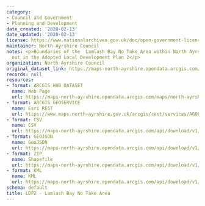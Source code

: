 ```yaml
---
category:
- Council and Government
- Planning and Development
date_created: '2020-02-13'
date_updated: '2020-02-13'
license: https://www.nationalarchives.gov.uk/doc/open-government-licence/version/3/
maintainer: North Ayrshire Council
notes: <p>Boundaries of the  Lamlash Bay No Take Area within North Ayrshire as set
  out in the Adopted Local Development Plan 2</p>
organization: North Ayrshire Council
original_dataset_link: https://maps-north-ayrshire.opendata.arcgis.com/maps/north-ayrshire::ldp2-lamlash-bay-no-take-area
records: null
resources:
- format: ARCGIS HUB DATASET
  name: Web Page
  url: https://maps-north-ayrshire.opendata.arcgis.com/maps/north-ayrshire::ldp2-lamlash-bay-no-take-area
- format: ARCGIS GEOSERVICE
  name: Esri REST
  url: https://www.maps.north-ayrshire.gov.uk/arcgis/rest/services/AGOL/Open_Data_Portal4/MapServer/63
- format: CSV
  name: CSV
  url: https://maps-north-ayrshire.opendata.arcgis.com/api/download/v1/items/06a7449a8cb241729588cdd4c8e7a7cc/csv?layers=63
- format: GEOJSON
  name: GeoJSON
  url: https://maps-north-ayrshire.opendata.arcgis.com/api/download/v1/items/06a7449a8cb241729588cdd4c8e7a7cc/geojson?layers=63
- format: ZIP
  name: Shapefile
  url: https://maps-north-ayrshire.opendata.arcgis.com/api/download/v1/items/06a7449a8cb241729588cdd4c8e7a7cc/shapefile?layers=63
- format: KML
  name: KML
  url: https://maps-north-ayrshire.opendata.arcgis.com/api/download/v1/items/06a7449a8cb241729588cdd4c8e7a7cc/kml?layers=63
schema: default
title: LDP2 - Lamlash Bay No Take Area
---
```

